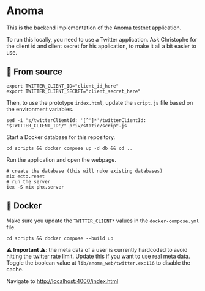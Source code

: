 # Anoma

This is the backend implementation of the Anoma testnet application.

To run this locally, you need to use a Twitter application. Ask Christophe for the client id and client secret for his application, to make it all a bit easier to use.

## 💾 From source

```shell
export TWITTER_CLIENT_ID="client_id_here"
export TWITTER_CLIENT_SECRET="client_secret_here"
```

Then, to use the prototype `index.html`, update the `script.js` file based on the environment variables.

```shell
sed -i "s/twitterClientId: '[^']*'/twitterClientId: '$TWITTER_CLIENT_ID'/" priv/static/script.js
```

Start a Docker database for this repository.

```shell
cd scripts && docker compose up -d db && cd ..
```

Run the application and open the webpage.

```shell
# create the database (this will nuke existing databases)
mix ecto.reset
# run the server
iex -S mix phx.server
```

## 🐳 Docker

Make sure you update the `TWITTER_CLIENT*` values in the `docker-compose.yml` file.
```shell
cd scripts && docker compose --build up
```


**⚠️ Important ⚠️**:  the meta data of a user is currently hardcoded to avoid hitting the twitter rate limit. Update this if you want to use real meta data. Toggle the boolean value at `lib/anoma_web/twitter.ex:116` to disable the cache.

Navigate to [http://localhost:4000/index.html](http://localhost:4000/index.html)